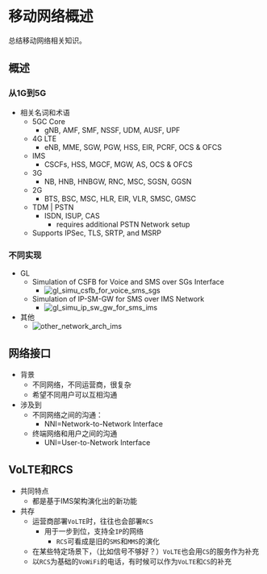 # 移动网络概述

总结移动网络相关知识。

## 概述

### 从1G到5G

* 相关名词和术语
  * 5GC Core
    * gNB, AMF, SMF, NSSF, UDM, AUSF, UPF
  * 4G LTE
    * eNB, MME, SGW, PGW, HSS, EIR, PCRF, OCS & OFCS
  * IMS
    * CSCFs, HSS, MGCF, MGW, AS, OCS & OFCS 
  * 3G
    * NB, HNB, HNBGW, RNC, MSC, SGSN, GGSN
  * 2G
    * BTS, BSC, MSC, HLR, EIR, VLR, SMSC, GMSC
  * TDM | PSTN
    * ISDN, ISUP, CAS
      * requires additional PSTN Network setup
  * Supports IPSec, TLS, SRTP, and MSRP

### 不同实现

* GL
  * Simulation of CSFB for Voice and SMS over SGs Interface
    * ![gl_simu_csfb_for_voice_sms_sgs](../../assets/img/gl_simu_csfb_for_voice_sms_sgs.jpg)
  * Simulation of IP-SM-GW for SMS over IMS Network
    * ![gl_simu_ip_sw_gw_for_sms_ims](../../assets/img/gl_simu_ip_sw_gw_for_sms_ims.jpg)
* 其他
  * ![other_network_arch_ims](../../assets/img/other_network_arch_ims.jpg)

## 网络接口

* 背景
  * 不同网络，不同运营商，很复杂
  * 希望不同用户可以互相沟通
* 涉及到
  * 不同网络之间的沟通：
    * NNI=Network-to-Network Interface
  * 终端网络和用户之间的沟通
    * UNI=User-to-Network Interface

## VoLTE和RCS

* 共同特点
  * 都是基于IMS架构演化出的新功能
* 共存
  * 运营商部署`VoLTE`时，往往也会部署`RCS`
    * 用于一步到位，支持全`IP`的网络
      * `RCS`可看成是旧的`SMS`和`MMS`的演化
  * 在某些特定场景下，（比如信号不够好？）`VoLTE`也会用`CS`的服务作为补充
  * 以`RCS`为基础的`VoWiFi`的电话，有时候可以作为`VoLTE`和`CS`的补充
